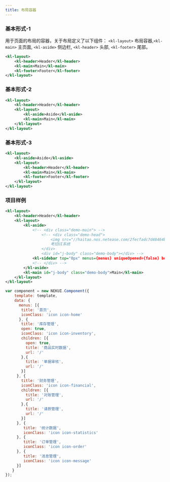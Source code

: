 ```yaml
---
title: 布局容器
---
```


<!-- demo_start -->
### 基本形式-1
用于页面的布局的容器，关于布局定义了以下组件：
`<kl-layout>` 布局容器,`<kl-main>` 主页面, `<kl-aside>` 侧边栏, `<kl-header>` 头部, `<kl-footer>` 尾部。

<div class="m-example m-example-1"></div>
<style>
    .m-example .kl-main { line-height: 160px; }
    .m-example-1 .kl-header, .m-example-1 .kl-footer, .m-example-2 .kl-header, .m-example-2 .kl-footer, .m-example-3 .kl-header, .m-example-3 .kl-footer { background: #ccc; color: #666; }
    .m-example .kl-header, .m-example .kl-footer, .m-example .kl-main { text-align: center; }
</style>

```xml
<kl-layout>
    <kl-header>Header</kl-header>
    <kl-main>Main</kl-main>
    <kl-footer>Footer</kl-footer>
</kl-layout>
```

<!-- demo_end -->

<!-- demo_start -->
### 基本形式-2

<div class="m-example m-example-2"></div>
<style>
    .m-example .kl-main { line-height: 160px; }
    .m-example-2 .kl-aside { line-height: 200px; }
</style>

```xml
<kl-layout>
    <kl-header>Header</kl-header>
    <kl-layout>
        <kl-aside>Aside</kl-aside>
        <kl-main>Main</kl-main>
    </kl-layout>
</kl-layout>
```

<!-- demo_end -->

<!-- demo_start -->
### 基本形式-3

<div class="m-example m-example-3"></div>
<style>
    .m-example .kl-main { line-height: 160px; }
    .m-example-3 .kl-aside { line-height: 320px; }
    .m-example-2 .kl-aside, .m-example-3 .kl-aside {
        text-align: center;
    }
</style>

```xml
<kl-layout>
    <kl-aside>Aside</kl-aside>
    <kl-layout>
        <kl-header>Header</kl-header>
        <kl-main>Main</kl-main>
        <kl-footer>Footer</kl-footer>
    </kl-layout>
</kl-layout>
```

<!-- demo_end -->

<!-- demo_start -->
### 项目样例

<div class="m-example m-example-4"></div>
<style>
    .m-example .kl-main { line-height: 160px; }
    .m-example-4 .kl-aside {
        position:relative;
        height: 500px;
        background: #eaedf3;
    }
    .demo-main {
        position:relative;
        height: 500px;
        background: #eaedf3;
    }
    .demo-head {
        box-sizing: border-box;
        height: 60px;
        background: #22354a;
        padding: 13px 30px;
        font-size: 18px;
        color: #fff;
    }
    .demo-body {
        position: absolute;
        left: 180px;
        top: 60px;
        bottom: 0;
        right: 0;
        padding: 10px 13px;
    }
    .grid-item .kl-menu { padding: 0; }
</style>

```xml
<kl-layout>
    <kl-header>Header</kl-header>
    <kl-layout>
        <kl-aside>
            <!-- <div class="demo-main"> -->
                <!-- <div class="demo-head">
                    <img src="//haitao.nos.netease.com/2fecfadc7d48464b90c2fe9b5d92412a.svg" width="34px" height="34px" style="margin-right:9px;" />
                    考拉UI系统
                </div>
                <div id="j-body" class="demo-body"></div> -->
            <kl-sidebar top="0px" menus={menus} uniqueOpened={false} bodyEl="j-body" width="200px" />
            <!-- </div> -->
        </kl-aside>
        <kl-main id="j-body" class="demo-body">Main</kl-main>
    </kl-layout>
</kl-layout>
```

```javascript
var component = new NEKUI.Component({
    template: template,
    data: {
      menus: [{
       title: '首页',
       iconClass: 'icon icon-home'
      }, {
       title: '库存管理',
       open: true,
       iconClass: 'icon icon-inventory',
       children: [{
         open: true,
         title: '商品实时数据',
         url: '/'
       },{
         title: '单据审核',
         url: '/'
       }]
     }, {
       title: '财务管理',
       iconClass: 'icon icon-financial',
       children: [{
         title: '对账管理',
         url: '/'
       },{
         title: '请款管理',
         url: '/'
       }]
     }, {
        title: '统计数据',
        iconClass: 'icon icon-statistics'
     }, {
        title: '订单管理',
        iconClass: 'icon icon-order'
     }, {
        title: '消息管理',
        iconClass: 'icon icon-message'
     }]
   }
});
```

<!-- demo_end -->
